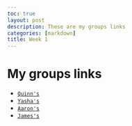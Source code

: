 ```yaml
---
toc: true
layout: post
description: These are my groups links
categories: [markdown]
title: Week 1
---
```


# My groups links 
- [`Quinn's`](https://github.com/gigtieup/quinnbireley7/issues/3)
- [`Yasha's`](https://github.com/yashakhoshini/yasha-fastpages/issues/3#issue-1353117861)
- [`Aaron's`](https://github.com/aaron-rub/FP/issues/3#issue-1354859564)
- [`James's`](https://github.com/nighthawkcoders/APCSP/issues/30#issue-1354857821)
